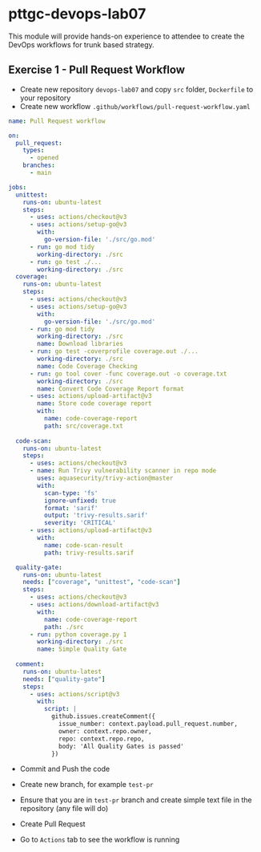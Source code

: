 # pttgc-devops-lab07
This module will provide hands-on experience to attendee to create the DevOps workflows for trunk based strategy.

## Exercise 1 - Pull Request Workflow

- Create new repository `devops-lab07` and copy `src` folder, `Dockerfile` to your repository
- Create new workflow `.github/workflows/pull-request-workflow.yaml`
```yaml
name: Pull Request workflow

on: 
  pull_request:
    types:
      - opened
    branches:
      - main

jobs:
  unittest:
    runs-on: ubuntu-latest
    steps:
      - uses: actions/checkout@v3
      - uses: actions/setup-go@v3
        with:
          go-version-file: './src/go.mod'
      - run: go mod tidy
        working-directory: ./src
      - run: go test ./...
        working-directory: ./src
  coverage:
    runs-on: ubuntu-latest
    steps:
      - uses: actions/checkout@v3
      - uses: actions/setup-go@v3
        with:
          go-version-file: './src/go.mod'
      - run: go mod tidy
        working-directory: ./src
        name: Download libraries
      - run: go test -coverprofile coverage.out ./...
        working-directory: ./src
        name: Code Coverage Checking
      - run: go tool cover -func coverage.out -o coverage.txt
        working-directory: ./src
        name: Convert Code Coverage Report format
      - uses: actions/upload-artifact@v3
        name: Store code coverage report 
        with:
          name: code-coverage-report
          path: src/coverage.txt
  
  code-scan:
    runs-on: ubuntu-latest
    steps:
      - uses: actions/checkout@v3
      - name: Run Trivy vulnerability scanner in repo mode
        uses: aquasecurity/trivy-action@master
        with:
          scan-type: 'fs'
          ignore-unfixed: true
          format: 'sarif'
          output: 'trivy-results.sarif'
          severity: 'CRITICAL'
      - uses: actions/upload-artifact@v3
        with:
          name: code-scan-result
          path: trivy-results.sarif

  quality-gate:
    runs-on: ubuntu-latest
    needs: ["coverage", "unittest", "code-scan"]
    steps:
      - uses: actions/checkout@v3
      - uses: actions/download-artifact@v3
        with:
          name: code-coverage-report
          path: ./src
      - run: python coverage.py 1
        working-directory: ./src
        name: Simple Quality Gate
        
  comment:
    runs-on: ubuntu-latest
    needs: ["quality-gate"]
    steps:
      - uses: actions/script@v3
        with:
          script: |
            github.issues.createComment({
              issue_number: context.payload.pull_request.number,
              owner: context.repo.owner,
              repo: context.repo.repo,
              body: 'All Quality Gates is passed'
            })
```

- Commit and Push the code

- Create new branch, for example `test-pr`

- Ensure that you are in `test-pr` branch and create simple text file in the repository (any file will do)

- Create Pull Request 

- Go to `Actions` tab to see the workflow is running